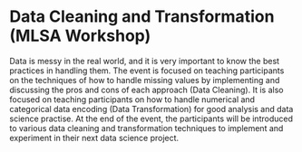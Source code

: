 # Data Cleaning and Transformation (MLSA Workshop)

Data is messy in the real world, and it is very important to know the best practices in handling them. The event is focused on teaching participants on the techniques of how to handle missing values by implementing and discussing the pros and cons of each approach (Data Cleaning). It is also focused on teaching participants on how to handle numerical and categorical data encoding (Data Transformation) for good analysis and data science practise. At the end of the event, the participants will be introduced to various data cleaning and transformation techniques to implement and experiment in their next data science project.
